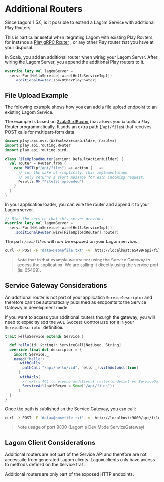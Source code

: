# Additional Routers

Since Lagom 1.5.0, is it possible to extend a Lagom Service with additional Play Routers. 

This is particular useful when itegrating Lagom with existing Play Routers, for instance a [Play gRPC Router](https://developer.lightbend.com/docs/play-grpc/0.5.0/lagom/serving-grpc.html) , or any other Play router that you have at your disposal.

In Scala, you add an additional router when wiring your Lagom Server. After wiring the Lagom Server, you append the additional Play routers to it. 

```scala
override lazy val lagomServer =
  serverFor[HelloService](wire[HelloServiceImpl])
    .additionalRouter(someOtherPlayRouter)
```




## File Upload Example

The following example shows how you can add a file upload endpoint to an existing Lagom Service. 

The example is based on [ScalaSirdRouter](https://www.playframework.com/documentation/2.7.x/ScalaSirdRouter) that allows you to build a Play Router programmatically. It adds an extra path (`/api/files`) that receives POST calls for multipart-form data. 

```scala
import play.api.mvc.{DefaultActionBuilder, Results}
import play.api.routing.Router
import play.api.routing.sird._

class FileUploadRouter(action: DefaultActionBuilder) {
  val router = Router.from {
    case POST(p"/api/files") => action { _ =>
      // for the sake of simplicity, this implementation 
      // only returns a short message for each incoming request. 
      Results.Ok("File(s) uploaded")
    }
  }
}
```

In your application loader, you can wire the router and append it to your Lagom server.

```scala
// Bind the service that this server provides
override lazy val lagomServer =
  serverFor[HelloService](wire[HelloServiceImpl])
    .additionalRouter(wire[FileUploadRouter].router)
```

The path `/api/files` will now be exposed on your Lagom service:

```bash
curl -X POST -F "data=@somefile.txt" -v  http://localhost:65499/api/files
```

> Note that in that example we are not using the Service Gateway to access the application. We are calling it directly using the service port (ie: 65499).

## Service Gateway Considerations

An additional router is not part of your application `ServiceDescriptor` and therefore can't be automatically published as endpoints to the Service Gateway in development mode. 

If you want to access your additional routers thourgh the gateway, you will need to explicitly add the ACL (Access Control List) for it in your `ServiceDescriptor` definition.

```scala
trait HelloService extends Service {

  def hello(id: String): ServiceCall[NotUsed, String]
  override final def descriptor = {
    import Service._
    named("hello")
      .withCalls(
        pathCall("/api/hello/:id", hello _).withAutoAcl(true)
      )
      .withAcls(
        // extra ACL to expose additional router endpoint on ServiceGateway  
        ServiceAcl(pathRegex = Some("/api/files"))
      )
  }
}
```

Once the path is published on the Service Gateway, you can call: 

```bash
curl -X POST -F "data=@somefile.txt" -v  http://localhost:9000/api/files
```

> Note usage of port 9000 (Lagom's Dev Mode ServiceGateway)

## Lagom Client Considerations

Additional routers are not part of the Service API and therefore are not accessbile from generated Lagom clients. Lagom clients only have access to methods defined on the Service trait. 

Additional routers are only part of the exposed HTTP endpoints.

 



